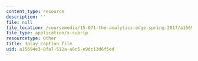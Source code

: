 ```yaml
---
content_type: resource
description: ''
file: null
file_location: /coursemedia/15-071-the-analytics-edge-spring-2017/a15694e38fa7512aa8c5e9dc13d6f5ed_L315IjxyUM.vtt
file_type: application/x-subrip
resourcetype: Other
title: 3play caption file
uid: a15694e3-8fa7-512a-a8c5-e9dc13d6f5ed
---
```

